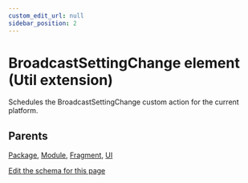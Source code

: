 ```yaml
---
custom_edit_url: null
sidebar_position: 2
---
```

# BroadcastSettingChange element (Util extension)
Schedules the BroadcastSettingChange custom action for the current platform.

## Parents
[Package](../wxs/package.md), [Module](../wxs/module.md), [Fragment](../wxs/fragment.md), [UI](../wxs/ui.md)

[Edit the schema for this page](https://github.com/wixtoolset/web/blob/master/src/xsd4/util.xsd)